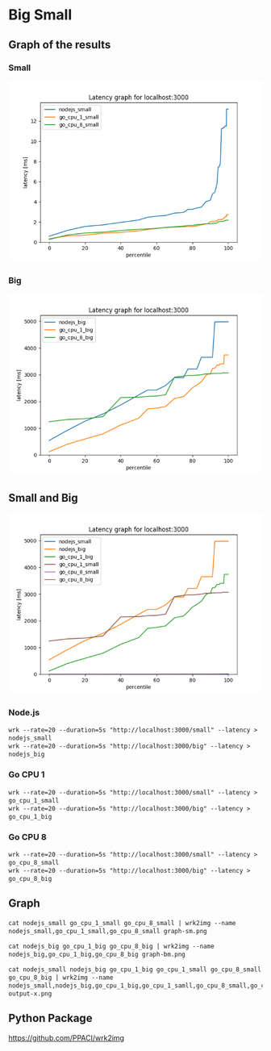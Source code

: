 # Big Small

## Graph of the results

### Small
![Graph of the results](./graph-sm.png)

### Big
![Graph of the results](./graph-bm.png)

## Small and Big
![Graph of the results](./output-x.png)

### Node.js

```shell
wrk --rate=20 --duration=5s "http://localhost:3000/small" --latency > nodejs_small  
wrk --rate=20 --duration=5s "http://localhost:3000/big" --latency > nodejs_big

```

### Go CPU 1

```shell
wrk --rate=20 --duration=5s "http://localhost:3000/small" --latency > go_cpu_1_small
wrk --rate=20 --duration=5s "http://localhost:3000/big" --latency > go_cpu_1_big
```

### Go CPU 8

```
wrk --rate=20 --duration=5s "http://localhost:3000/small" --latency > go_cpu_8_small
wrk --rate=20 --duration=5s "http://localhost:3000/big" --latency > go_cpu_8_big
```

## Graph

```shell
cat nodejs_small go_cpu_1_small go_cpu_8_small | wrk2img --name nodejs_small,go_cpu_1_small,go_cpu_8_small graph-sm.png 
```

```shell
cat nodejs_big go_cpu_1_big go_cpu_8_big | wrk2img --name nodejs_big,go_cpu_1_big,go_cpu_8_big graph-bm.png  
```

```shell
cat nodejs_small nodejs_big go_cpu_1_big go_cpu_1_small go_cpu_8_small go_cpu_8_big | wrk2img --name nodejs_small,nodejs_big,go_cpu_1_big,go_cpu_1_samll,go_cpu_8_small,go_cpu_8_big output-x.png
```

## Python Package

https://github.com/PPACI/wrk2img
